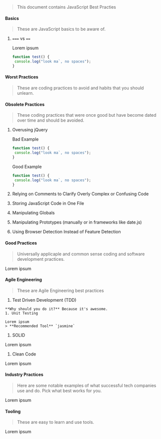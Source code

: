 
> This document contains JavaScript Best Practies

#### Basics
> These are JavaScript basics to be aware of.

  1. `===` vs `==`
  
      Lorem ipsum
      ```javascript
      function test() {
       console.log("look ma`, no spaces");
      }
      ```
      
#### Worst Practices
> These are coding practices to avoid and habits that you should unlearn.

#### Obsolete Practices
> These coding practices that were once good but have become dated over time and should be avoided.

  1. Overusing jQuery
      
      Bad Example
      ```javascript
      function test() {
       console.log("look ma`, no spaces");
      }
      ```
      
     Good Example
      ```javascript
      function test() {
       console.log("look ma`, no spaces");
      }
      ```
  2. Relying on Comments to Clarify Overly Complex or Confusing Code
  3. Storing JavaScript Code in One File
  4. Manipulating Globals
  5. Manipulating Prototypes (manually or in frameworks like date.js)
  6. Using Browser Detection Instead of Feature Detection

#### Good Practices
> Universally applicaple and common sense coding and software development practices.

Lorem ipsum

#### Agile Engineering 
> These are Agile Engineering best practices

  1. Test Driven Development (TDD)
    
    **Why should you do it?** Because it's awesome.
    1. Unit Testing
    
    Lorem ipsum
    > **Recommended Tool** `jasmine`
  1. SOLID
  
  Lorem ipsum
  1. Clean Code
  
  Lorem ipsum
  
#### Industry Practices
> Here are some notable examples of what successful tech companies use and do. Pick what best works for you.

Lorem ipsum 

#### Tooling
> These are easy to learn and use tools.

Lorem ipsum
